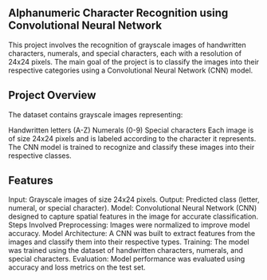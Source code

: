 ## Alphanumeric Character Recognition using Convolutional Neural Network
This project involves the recognition of grayscale images of handwritten characters, numerals, and special characters, each with a resolution of 24x24 pixels. The main goal of the project is to classify the images into their respective categories using a Convolutional Neural Network (CNN) model.

## Project Overview
The dataset contains grayscale images representing:

Handwritten letters (A-Z)
Numerals (0-9)
Special characters
Each image is of size 24x24 pixels and is labeled according to the character it represents. The CNN model is trained to recognize and classify these images into their respective classes.

## Features
Input: Grayscale images of size 24x24 pixels.
Output: Predicted class (letter, numeral, or special character).
Model: Convolutional Neural Network (CNN) designed to capture spatial features in the image for accurate classification.
Steps Involved
Preprocessing: Images were normalized to improve model accuracy.
Model Architecture: A CNN was built to extract features from the images and classify them into their respective types.
Training: The model was trained using the dataset of handwritten characters, numerals, and special characters.
Evaluation: Model performance was evaluated using accuracy and loss metrics on the test set.
